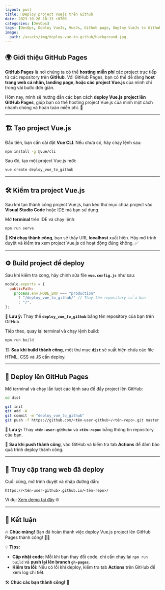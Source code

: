 ```yaml
---
layout: post
title: 🚀Deploy project Vuejs trên Github
date: 2023-10-26 18:13 +0700
categories: [DevOps]
tags: [DevOps, Deploy VueJs, VueJs, Github page, Deploy VueJs to Github]
image:
  path: /assets/img/deploy-vue-to-github/background.jpg
---
```


## 🌍 Giới thiệu GitHub Pages

**GitHub Pages** là nơi chúng ta có thể **hosting miễn phí** các project trực tiếp từ các repository trên **GitHub**. Với GitHub Pages, bạn có thể dễ dàng **host trang web cá nhân, landing page, hoặc các project Vue.js** của mình chỉ trong vài bước đơn giản.

Hôm nay, mình sẽ hướng dẫn các bạn cách **deploy Vue.js project lên GitHub Pages**, giúp bạn có thể hosting project Vue.js của mình một cách nhanh chóng và hoàn toàn miễn phí. 🚀

---

## 🏗 Tạo project Vue.js

Đầu tiên, bạn cần cài đặt **Vue CLI**. Nếu chưa có, hãy chạy lệnh sau:

```sh
npm install -g @vue/cli
```

Sau đó, tạo một project Vue.js mới:

```sh
vue create deploy_vue_to_github
```

---

## 🛠 Kiểm tra project Vue.js

Sau khi tạo thành công project Vue.js, bạn kéo thư mục chứa project vào **Visual Studio Code** hoặc IDE mà bạn sử dụng.

Mở **terminal** trên IDE và chạy lệnh:

```sh
npm run serve
```

📌 **Khi chạy thành công**, bạn sẽ thấy URL **localhost** xuất hiện. Hãy mở trình duyệt và kiểm tra xem project Vue.js có hoạt động đúng không. ✅

---

## ⚙️ Build project để deploy

Sau khi kiểm tra xong, hãy chỉnh sửa file **`vue.config.js`** như sau:

```js
module.exports = {
  publicPath:
    process.env.NODE_ENV === "production"
      ? "/deploy_vue_to_github/" // Thay tên repository của bạn
      : "/",
};
```

📌 **Lưu ý:** Thay thế **`deploy_vue_to_github`** bằng tên repository của bạn trên GitHub.

Tiếp theo, quay lại terminal và chạy lệnh build:

```sh
npm run build
```

🏗 **Sau khi build thành công**, một thư mục **`dist`** sẽ xuất hiện chứa các file HTML, CSS và JS cần deploy.

---

## 🔄 Deploy lên GitHub Pages

Mở terminal và chạy lần lượt các lệnh sau để đẩy project lên GitHub:

```sh
cd dist

git init
git add -A
git commit -m "deploy_vue_to_github"
git push -f https://github.com/<tên-user-github>/<tên-repo>.git master:gh-pages
```

📌 **Lưu ý:** Thay **`<tên-user-github>`** và **`<tên-repo>`** bằng thông tin repository của bạn.

🚀 **Sau khi push thành công**, vào GitHub và kiểm tra tab **Actions** để đảm bảo quá trình deploy thành công.

---

## 🔗 Truy cập trang web đã deploy

Cuối cùng, mở trình duyệt và nhập đường dẫn:

```
https://<tên-user-github>.github.io/<tên-repo>/
```

Ví dụ: [Xem demo tại đây](https://buiquanghieu2910.github.io/deploy_vue_to_github) 🌐

---

## 🎉 Kết luận

🔥 **Chúc mừng!** Bạn đã hoàn thành việc deploy Vue.js project lên GitHub Pages thành công! 🚀🎯

💡 **Tips:**
- **Cập nhật code**: Mỗi khi bạn thay đổi code, chỉ cần chạy lại `npm run build` và **push lại lên branch `gh-pages`**.
- **Kiểm tra lỗi**: Nếu có lỗi khi deploy, kiểm tra tab **Actions** trên GitHub để xem log chi tiết.

🛠 **Chúc các bạn thành công!** 🎯